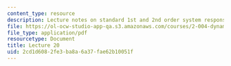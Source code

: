 ```yaml
---
content_type: resource
description: Lecture notes on standard 1st and 2nd order system responses.
file: https://ol-ocw-studio-app-qa.s3.amazonaws.com/courses/2-004-dynamics-and-control-ii-spring-2008/2cd1d6082fe3ba8a6a37fae62b10051f_lecture_20.pdf
file_type: application/pdf
resourcetype: Document
title: Lecture 20
uid: 2cd1d608-2fe3-ba8a-6a37-fae62b10051f
---
```

